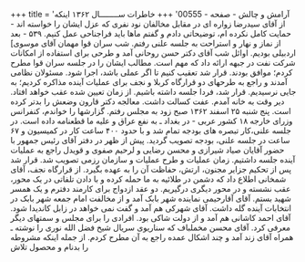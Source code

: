 +++
title = 'آرامش و چالش - صفحه - 00555'
+++
خاطرات ســــــــال ۱۳۶۲ اینکه از آقای سیدرضا زواره ای در مقابل مخالفان نود نفری که عزل ایشان را خواسته اند - حمایت کامل نکرده ام، توضیحاتی دادم و گفتم ماها باید فراجناحی عمل کنیم. ۵۳۹ - بعد از نماز و نهار و استراحت به جلسه علنی رفتم. شب سران قوا مهمان آقای موسوی] اردبیلی بودیم. اوائل شب آقای دکتر حسن روحانی آمد و طرحی برای استفاده از امکانات شرکت نفت در جبهه ارائه داد که مهم است. مطالب ایشان را در جلسه سران قوا مطرح کردم؛ موافق بودند. قرار شد تعقیب کنیم تا اگر عملی باشد، اجرا شود. مسئولان نظامی آمدند و راجع به طرحهای دو قرارگاه کربلا و نجف برای عملیات آینده مذاکره کردیم؛ به جایی نرسیدیم. قرار شد، فردا جلسه داشته باشیم. از زمان تعیین شده عقب خواهد افتاد. دیر وقت به خانه آمدم. عفت کسالت داشت. معالجه دکتر قارون وضعش را بدتر کرده است. پنج شنبه ۲۵ اسفند ۱۳۶۲ صبح زود به مجلس رفتم. گزارشها را خواندم، کنفرانس وزرای خارجه ۱۸ کشور عربی - در بغداد ـ به نفع عراق و عليه ما قطعنامه داده است. در جلسه علنی،کار تبصره های بودجه تمام شد و با حدود ۴۰۰ ساعت کار در کمیسیون و ۶۷ ساعت در جلسه علنی، بودجه تصویب گردید. پیش از ظهر در دفتر آقای رئیس جمهور با حضور آقایان صیاد شیرازی و محسن رضایی و لرحیم صفوی و قویدل راجع به عملیات آینده جلسه داشتیم. زمان عملیات و طرح عملیات و سازمان رزمی تصویب شد. قرار شد پس از تحکیم جزایر مجنون، ارتش، حفاظت آن را به عهده بگیرد. از قرارگاه نجف، آقای شمخانی اطلاع داد که دشمن در طلائیه به ما حمله کرده و با دادن تلفاتی در یک محور، عقب نشسته و در محور دیگری درگیریم. دو عقد ازدواج برای کارمند دفترم و یک همسر شهید بستم. آقای آقارحیمی نماینده شهر بابک آمد و از مخالفت امام جمعه شهر بابک در انتخابات آینده گله داشت. آقای شهرکی هم آمد و گفت نمی خواهد در زابل کاندیدا شود. آقای احمد کاشانی هم آمد و از دولت شاکی بود. افرادی را برای مجلس و سمتهای دیگر معرفی کرد. آقای محسن مخملباف که سناریوی سریال شیخ فضل الله نوری را نوشته ـ همراه آقای زند آمد و چند اشکال عمده راجع به آن مطرح کردم. از جمله اینکه مشروطه را بدنام و محصول تلاش